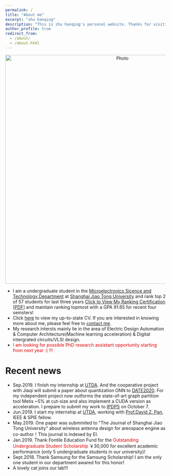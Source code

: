 ```yaml
---
permalink: /
title: "About me"
excerpt: "zhu hanqing"
description: "This is zhu hanqing's personal website. Thanks for visiting!!!"
author_profile: true
redirect_from: 
  - /about/
  - /about.html
---
```


<p align="center">
  <img src="https://zeling08.github.io/images/psb.jpg?raw=true" alt="Photo" style="width: 720px;"/> 
  
</p>


* I am a undergraduate student in the [Microelectronics Sicence and Technology Department](http://dmne.sjtu.edu.cn/dmne/) at [Shanghai Jiao Tong University](http://en.sjtu.edu.cn/) and rank top 2 of 57 students for last three years [Click to View My Ranking Certification [PDF]](http://zhuhanqing.github.io/files/ranking.pdf) and maintain ranking topmost with a GPA 91.65 for recent four semsters!
* Click [here](http://zhuhanqing.github.io/files/CV_ZHQ.pdf) to view my up-to-state CV. If you are interested in knowing more about me, please feel free to [contact me](https://zhuhanqing.github.io/contact/).
* My research intersts mainly lie in the area of Electric Design Automation & Computer Architecture(Machine learning acceleration) & Digital intergrated circuits/VLSI design. 
* <font color="#dd0000">I am looking for possible PhD research assistant opportunity starting from next year :)  !!!</font>

# Recent news
* Sep.2019. I finish my internship at [UTDA](https://www.cerc.utexas.edu/utda/). And the cooperative project with Jiaqi will submit a paper about quantization ONN to [DATE2020](https://www.date-conference.com/). For my independent project now outforms the state-of-art graph partition tool Metis ~5% at cut-size and also implement a CUDA version as acceleration. I prepare to submit my work to [IPDPS](http://www.ipdps.org/) on October 7.
* Jun.2019. I start my internship at [UTDA](https://www.cerc.utexas.edu/utda/), working with [Prof.David Z. Pan](http://www.ece.utexas.edu/people/faculty/david-z-pan), IEEE & SPIE fellow.
* May.2019. One paper was submmited to "The Journal of Shanghai Jiao Tong University" about wireless antenna design for areospace engine as co-author！This journal is indexed by EI.
* Jan.2019. Thank Fontile Education Fund for the <font color="#dd0000"> Outstanding Undergraduate Student Scholarship</font>
 ￥30,000 for excellent academic performance (only 5 undergraduate students in our university)!
* Sept.2018. Thank Samsung for the Samsung Scholarship! I am the only one student in our department awared for this honor!
* A lovely cat joins our lab!!!
